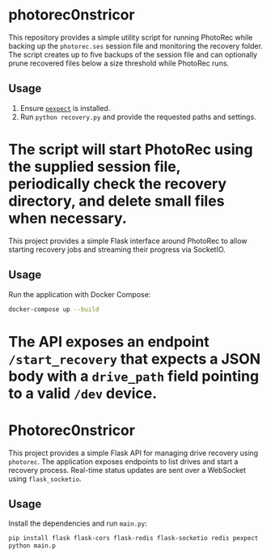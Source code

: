# photorec0nstricor

This repository provides a simple utility script for running PhotoRec while
backing up the `photorec.ses` session file and monitoring the recovery
folder. The script creates up to five backups of the session file and can
optionally prune recovered files below a size threshold while PhotoRec runs.

## Usage

1. Ensure [`pexpect`](https://pypi.org/project/pexpect/) is installed.
2. Run `python recovery.py` and provide the requested paths and settings.

The script will start PhotoRec using the supplied session file, periodically
check the recovery directory, and delete small files when necessary.
=======
This project provides a simple Flask interface around PhotoRec to allow
starting recovery jobs and streaming their progress via SocketIO.

## Usage

Run the application with Docker Compose:

```bash
docker-compose up --build
```

The API exposes an endpoint `/start_recovery` that expects a JSON body
with a `drive_path` field pointing to a valid `/dev` device.
=======

# Photorec0nstricor

This project provides a simple Flask API for managing drive recovery using
`photorec`. The application exposes endpoints to list drives and start a
recovery process. Real-time status updates are sent over a WebSocket using
`flask_socketio`.

## Usage

Install the dependencies and run `main.py`:

```bash
pip install flask flask-cors flask-redis flask-socketio redis pexpect
python main.p

